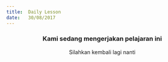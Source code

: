```yaml
---
title:  Daily Lesson
date:   30/08/2017
---
```


### <center>Kami sedang mengerjakan pelajaran ini</center>
<center>Silahkan kembali lagi nanti</center>